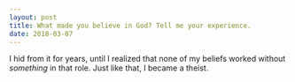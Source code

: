 ```yaml
---
layout: post
title: What made you believe in God? Tell me your experience.
date: 2018-03-07
---
```


<p>I hid from it for years, until I realized that none of my beliefs worked without <i>something</i> in that role. Just like that, I became a theist.</p>
